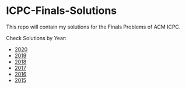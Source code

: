 # ICPC-Finals-Solutions

This repo will contain my solutions for the Finals Problems of ACM ICPC. 

Check Solutions by Year:
<ul>
  <li> <a href="https://github.com/Veershah26/ICPC-Finals-Solutions/2020/">2020</a></li>
  <li> <a href="https://github.com/Veershah26/ICPC-Finals-Solutions/2019">2019</a></li>
  <li> <a href="https://github.com/Veershah26/ICPC-Finals-Solutions/2018">2018</a></li>
  <li> <a href="https://github.com/Veershah26/ICPC-Finals-Solutions/2017">2017</a></li>
  <li> <a href="https://github.com/Veershah26/ICPC-Finals-Solutions/2016">2016</a></li>
  <li> <a href="https://github.com/Veershah26/ICPC-Finals-Solutions/2015">2015</a></li>
</ul>
